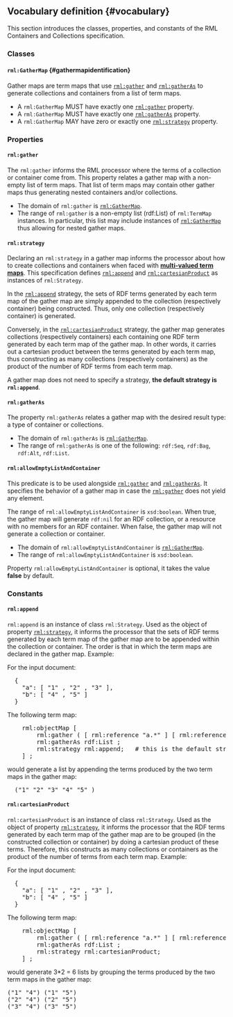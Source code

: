 ## Vocabulary definition {#vocabulary}

This section introduces the classes, properties, and constants of the RML Containers and Collections specification.


### Classes

#### `rml:GatherMap` {#gathermapidentification}
Gather maps are term maps that use [`rml:gather`](#rml-gather) and [`rml:gatherAs`](#rml-gatheras) to generate collections and containers from a list of term maps. 

* A `rml:GatherMap` MUST have exactly one [`rml:gather`](#rml-gather) property.
* A `rml:GatherMap` MUST have exactly one [`rml:gatherAs`](#rml-gatheras) property.
* A `rml:GatherMap` MAY have zero or exactly one [`rml:strategy`](#rml-strategy) property.


### Properties

#### `rml:gather`

The `rml:gather` informs the RML processor where the terms of a collection or container come from. This property relates a gather map with a non-empty list of term maps. 
That list of term maps may contain other gather maps thus generating nested containers and/or collections.

* The domain of `rml:gather` is [`rml:GatherMap`](#rml-gathermap).
* The range of `rml:gather` is a non-empty list (rdf:List) of `rml:TermMap` instances. In particular, this list may include instances of [`rml:GatherMap`](#rml-gathermap) thus allowing for nested gather maps.


#### `rml:strategy`

Declaring an `rml:strategy` in a gather map informs the processor about how to create collections and containers when faced with [**multi-valued term maps**](#multivaluedtermmap).
This specification defines [`rml:append`](#rml-append) and [`rml:cartesianProduct`](#rml-cartesianproduct) as instances of `rml:Strategy`. 

In the [`rml:append`](#rml-append) strategy, the sets of RDF terms generated by each term map of the gather map are simply appended to the collection (respectively container) being constructed. Thus, only one collection (respectively container) is generated.

Conversely, in the [`rml:cartesianProduct`](#rml-cartesianproduct) strategy, the gather map generates collections (respectively containers) each containing one RDF term generated by each term map of the gather map. In other words, it carries out a cartesian product between the terms generated by each term map, thus constructing as many collections (respectively containers) as the product of the number of RDF terms from each term map. 

A gather map does not need to specify a strategy, **the default strategy is `rml:append`**.

#### `rml:gatherAs`

The property `rml:gatherAs` relates a gather map with the desired result type: a type of container or collections.

* The domain of `rml:gatherAs` is [`rml:GatherMap`](#rml-gathermap).
* The range of `rml:gatherAs` is one of the following: `rdf:Seq`, `rdf:Bag`, `rdf:Alt`, `rdf:List`.

#### `rml:allowEmptyListAndContainer`

This predicate is to be used alongside [`rml:gather`](#rml-gather) and [`rml:gatherAs`](#rml-gatheras). It specifies the behavior of a gather map in case the [`rml:gather`](#rml-gather) does not yield any element.

The range of `rml:allowEmptyListAndContainer` is `xsd:boolean`.
When true, the gather map will generate `rdf:nil` for an RDF collection, or a resource with no members for an RDF container.
When false, the gather map will not generate a collection or container.

* The domain of `rml:allowEmptyListAndContainer` is [`rml:GatherMap`](#rml-gathermap).
* The range of `rml:allowEmptyListAndContainer` is `xsd:boolean`.

Property `rml:allowEmptyListAndContainer` is optional, it takes the value **false** by default.

### Constants

#### `rml:append`

`rml:append` is an instance of class `rml:Strategy`.
Used as the object of property [`rml:strategy`](rml-strategy), it informs the processor that the sets of RDF terms generated by each term map of the gather map are to be appended within the collection or container. The order is that in which the term maps are declared in the gather map. Example:


For the input document:
<pre class="ex-input">
  { 
    "a": [ "1" , "2" , "3" ],
    "b": [ "4" , "5" ] 
  }
</pre>

The following term map:
<pre class="ex-mapping">
    rml:objectMap [
        rml:gather ( [ rml:reference "a.*" ] [ rml:reference "b.*" ]) ;
        rml:gatherAs rdf:List ;
        rml:strategy rml:append;   # this is the default strategy
    ] ;
</pre>

would generate a list by appending the terms produced by the two term maps in the gather map:
<pre class="ex-output">
  ("1" "2" "3" "4" "5" )
</pre>


#### `rml:cartesianProduct`

`rml:cartesianProduct` is an instance of class `rml:Strategy`.
Used as the object of property [`rml:strategy`](rml-strategy), it informs the processor that the RDF terms generated by each term map of the gather map are to be grouped (in the constructed collection or container) by doing a cartesian product of these terms.
Therefore, this constructs as many collections or containers as the product of the number of terms from each term map. Example:

For the input document:
<pre class="ex-input">
  { 
    "a": [ "1" , "2" , "3" ],
    "b": [ "4" , "5" ] 
  }
</pre>

The following term map:
<pre class="ex-mapping">
    rml:objectMap [
        rml:gather ( [ rml:reference "a.*" ] [ rml:reference "b.*" ]) ;
        rml:gatherAs rdf:List ;
        rml:strategy rml:cartesianProduct;
    ] ;
</pre>

would generate 3*2 = 6 lists by grouping the terms produced by the two term maps in the gather map:
<pre class="ex-output">
("1" "4") ("1" "5") 
("2" "4") ("2" "5")
("3" "4") ("3" "5")
</pre>
